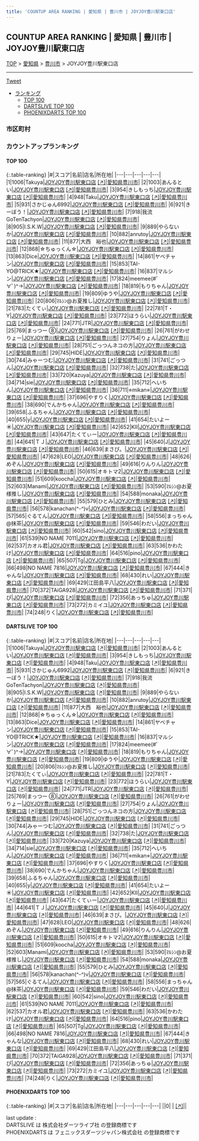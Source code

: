 ```yaml
---
title: 'COUNTUP AREA RANKING | 愛知県 | 豊川市 | JOYJOY豊川駅東口店'
---
```

## COUNTUP AREA RANKING | 愛知県 | 豊川市 | JOYJOY豊川駅東口店

[TOP](/darts/rank/) > [愛知県](/darts/rank/愛知県/) > [豊川市](/darts/rank/愛知県/豊川市/) > JOYJOY豊川駅東口店

___

<a href="https://twitter.com/share?ref_src=twsrc%5Etfw" data-text="COUNTUP AREA RANKING | 愛知県豊川市JOYJOY豊川駅東口店" class="twitter-share-button" data-hashtags="DARTSLIVE,PHOENIXDARTS,darts,ダーツ" data-show-count="false">Tweet</a>

* [ランキング](#カウントアップランキング)
    * [TOP 100](#top-100)
    * [DARTSLIVE TOP 100](#dartslive-top-100)
    * [PHOENIXDARTS TOP 100](#phoenixdarts-top-100)

### 市区町村

<ul>

</ul>

### カウントアップランキング

#### TOP 100



{:.table-ranking}
|#|スコア|名前|店名|所在地|
|---|---|---|---|---|
|1|1006|<span class="rank-name-dl">Takuya</span>|<a href="/darts/rank/shops/2423e51b543b9e7e58d385ea46352d8f.html">JOYJOY豊川駅東口店</a> <a href="https://search.dartslive.com/jp/shop/2423e51b543b9e7e58d385ea46352d8f">[↗]</a>|<a href="/darts/rank/愛知県/豊川市">愛知県豊川市</a>|
|2|1003|<span class="rank-name-dl">あんるとい</span>|<a href="/darts/rank/shops/2423e51b543b9e7e58d385ea46352d8f.html">JOYJOY豊川駅東口店</a> <a href="https://search.dartslive.com/jp/shop/2423e51b543b9e7e58d385ea46352d8f">[↗]</a>|<a href="/darts/rank/愛知県/豊川市">愛知県豊川市</a>|
|3|954|<span class="rank-name-dl">きしもっち</span>|<a href="/darts/rank/shops/2423e51b543b9e7e58d385ea46352d8f.html">JOYJOY豊川駅東口店</a> <a href="https://search.dartslive.com/jp/shop/2423e51b543b9e7e58d385ea46352d8f">[↗]</a>|<a href="/darts/rank/愛知県/豊川市">愛知県豊川市</a>|
|4|948|<span class="rank-name-dl">Taku</span>|<a href="/darts/rank/shops/2423e51b543b9e7e58d385ea46352d8f.html">JOYJOY豊川駅東口店</a> <a href="https://search.dartslive.com/jp/shop/2423e51b543b9e7e58d385ea46352d8f">[↗]</a>|<a href="/darts/rank/愛知県/豊川市">愛知県豊川市</a>|
|5|931|<span class="rank-name-dl">さかじゅん6992</span>|<a href="/darts/rank/shops/2423e51b543b9e7e58d385ea46352d8f.html">JOYJOY豊川駅東口店</a> <a href="https://search.dartslive.com/jp/shop/2423e51b543b9e7e58d385ea46352d8f">[↗]</a>|<a href="/darts/rank/愛知県/豊川市">愛知県豊川市</a>|
|6|921|<span class="rank-name-dl">きーぼう！</span>|<a href="/darts/rank/shops/2423e51b543b9e7e58d385ea46352d8f.html">JOYJOY豊川駅東口店</a> <a href="https://search.dartslive.com/jp/shop/2423e51b543b9e7e58d385ea46352d8f">[↗]</a>|<a href="/darts/rank/愛知県/豊川市">愛知県豊川市</a>|
|7|918|<span class="rank-name-dl">我流GoTenTachyon</span>|<a href="/darts/rank/shops/2423e51b543b9e7e58d385ea46352d8f.html">JOYJOY豊川駅東口店</a> <a href="https://search.dartslive.com/jp/shop/2423e51b543b9e7e58d385ea46352d8f">[↗]</a>|<a href="/darts/rank/愛知県/豊川市">愛知県豊川市</a>|
|8|905|<span class="rank-name-dl">I.S.K.W</span>|<a href="/darts/rank/shops/2423e51b543b9e7e58d385ea46352d8f.html">JOYJOY豊川駅東口店</a> <a href="https://search.dartslive.com/jp/shop/2423e51b543b9e7e58d385ea46352d8f">[↗]</a>|<a href="/darts/rank/愛知県/豊川市">愛知県豊川市</a>|
|9|889|<span class="rank-name-dl">やらないか</span>|<a href="/darts/rank/shops/2423e51b543b9e7e58d385ea46352d8f.html">JOYJOY豊川駅東口店</a> <a href="https://search.dartslive.com/jp/shop/2423e51b543b9e7e58d385ea46352d8f">[↗]</a>|<a href="/darts/rank/愛知県/豊川市">愛知県豊川市</a>|
|10|882|<span class="rank-name-dl">anrutoy</span>|<a href="/darts/rank/shops/2423e51b543b9e7e58d385ea46352d8f.html">JOYJOY豊川駅東口店</a> <a href="https://search.dartslive.com/jp/shop/2423e51b543b9e7e58d385ea46352d8f">[↗]</a>|<a href="/darts/rank/愛知県/豊川市">愛知県豊川市</a>|
|11|877|<span class="rank-name-dl">大西　裕也</span>|<a href="/darts/rank/shops/2423e51b543b9e7e58d385ea46352d8f.html">JOYJOY豊川駅東口店</a> <a href="https://search.dartslive.com/jp/shop/2423e51b543b9e7e58d385ea46352d8f">[↗]</a>|<a href="/darts/rank/愛知県/豊川市">愛知県豊川市</a>|
|12|868|<span class="rank-name-dl">☆ちゅっくん☆</span>|<a href="/darts/rank/shops/2423e51b543b9e7e58d385ea46352d8f.html">JOYJOY豊川駅東口店</a> <a href="https://search.dartslive.com/jp/shop/2423e51b543b9e7e58d385ea46352d8f">[↗]</a>|<a href="/darts/rank/愛知県/豊川市">愛知県豊川市</a>|
|13|863|<span class="rank-name-dl">Dice</span>|<a href="/darts/rank/shops/2423e51b543b9e7e58d385ea46352d8f.html">JOYJOY豊川駅東口店</a> <a href="https://search.dartslive.com/jp/shop/2423e51b543b9e7e58d385ea46352d8f">[↗]</a>|<a href="/darts/rank/愛知県/豊川市">愛知県豊川市</a>|
|14|861|<span class="rank-name-dl">ヤベチャン</span>|<a href="/darts/rank/shops/2423e51b543b9e7e58d385ea46352d8f.html">JOYJOY豊川駅東口店</a> <a href="https://search.dartslive.com/jp/shop/2423e51b543b9e7e58d385ea46352d8f">[↗]</a>|<a href="/darts/rank/愛知県/豊川市">愛知県豊川市</a>|
|15|853|<span class="rank-name-dl">TAI-YO@TRICK★</span>|<a href="/darts/rank/shops/2423e51b543b9e7e58d385ea46352d8f.html">JOYJOY豊川駅東口店</a> <a href="https://search.dartslive.com/jp/shop/2423e51b543b9e7e58d385ea46352d8f">[↗]</a>|<a href="/darts/rank/愛知県/豊川市">愛知県豊川市</a>|
|16|837|<span class="rank-name-dl">マルシン</span>|<a href="/darts/rank/shops/2423e51b543b9e7e58d385ea46352d8f.html">JOYJOY豊川駅東口店</a> <a href="https://search.dartslive.com/jp/shop/2423e51b543b9e7e58d385ea46352d8f">[↗]</a>|<a href="/darts/rank/愛知県/豊川市">愛知県豊川市</a>|
|17|824|<span class="rank-name-dl">meemee(#ﾟ∀ﾟ)^→</span>|<a href="/darts/rank/shops/2423e51b543b9e7e58d385ea46352d8f.html">JOYJOY豊川駅東口店</a> <a href="https://search.dartslive.com/jp/shop/2423e51b543b9e7e58d385ea46352d8f">[↗]</a>|<a href="/darts/rank/愛知県/豊川市">愛知県豊川市</a>|
|18|819|<span class="rank-name-dl">もりちゃん</span>|<a href="/darts/rank/shops/2423e51b543b9e7e58d385ea46352d8f.html">JOYJOY豊川駅東口店</a> <a href="https://search.dartslive.com/jp/shop/2423e51b543b9e7e58d385ea46352d8f">[↗]</a>|<a href="/darts/rank/愛知県/豊川市">愛知県豊川市</a>|
|19|809|<span class="rank-name-dl">ゆうや</span>|<a href="/darts/rank/shops/2423e51b543b9e7e58d385ea46352d8f.html">JOYJOY豊川駅東口店</a> <a href="https://search.dartslive.com/jp/shop/2423e51b543b9e7e58d385ea46352d8f">[↗]</a>|<a href="/darts/rank/愛知県/豊川市">愛知県豊川市</a>|
|20|806|<span class="rank-name-dl">ﾏﾙｼﾝ@お夏推し</span>|<a href="/darts/rank/shops/2423e51b543b9e7e58d385ea46352d8f.html">JOYJOY豊川駅東口店</a> <a href="https://search.dartslive.com/jp/shop/2423e51b543b9e7e58d385ea46352d8f">[↗]</a>|<a href="/darts/rank/愛知県/豊川市">愛知県豊川市</a>|
|21|783|<span class="rank-name-dl">たくてぃ</span>|<a href="/darts/rank/shops/2423e51b543b9e7e58d385ea46352d8f.html">JOYJOY豊川駅東口店</a> <a href="https://search.dartslive.com/jp/shop/2423e51b543b9e7e58d385ea46352d8f">[↗]</a>|<a href="/darts/rank/愛知県/豊川市">愛知県豊川市</a>|
|22|781|<span class="rank-name-dl">T・Y</span>|<a href="/darts/rank/shops/2423e51b543b9e7e58d385ea46352d8f.html">JOYJOY豊川駅東口店</a> <a href="https://search.dartslive.com/jp/shop/2423e51b543b9e7e58d385ea46352d8f">[↗]</a>|<a href="/darts/rank/愛知県/豊川市">愛知県豊川市</a>|
|23|772|<span class="rank-name-dl">ほうらい</span>|<a href="/darts/rank/shops/2423e51b543b9e7e58d385ea46352d8f.html">JOYJOY豊川駅東口店</a> <a href="https://search.dartslive.com/jp/shop/2423e51b543b9e7e58d385ea46352d8f">[↗]</a>|<a href="/darts/rank/愛知県/豊川市">愛知県豊川市</a>|
|24|771|<span class="rank-name-dl">JTR</span>|<a href="/darts/rank/shops/2423e51b543b9e7e58d385ea46352d8f.html">JOYJOY豊川駅東口店</a> <a href="https://search.dartslive.com/jp/shop/2423e51b543b9e7e58d385ea46352d8f">[↗]</a>|<a href="/darts/rank/愛知県/豊川市">愛知県豊川市</a>|
|25|769|<span class="rank-name-dl">まっつー ⑧</span>|<a href="/darts/rank/shops/2423e51b543b9e7e58d385ea46352d8f.html">JOYJOY豊川駅東口店</a> <a href="https://search.dartslive.com/jp/shop/2423e51b543b9e7e58d385ea46352d8f">[↗]</a>|<a href="/darts/rank/愛知県/豊川市">愛知県豊川市</a>|
|26|761|<span class="rank-name-dl">がわせ りょー</span>|<a href="/darts/rank/shops/2423e51b543b9e7e58d385ea46352d8f.html">JOYJOY豊川駅東口店</a> <a href="https://search.dartslive.com/jp/shop/2423e51b543b9e7e58d385ea46352d8f">[↗]</a>|<a href="/darts/rank/愛知県/豊川市">愛知県豊川市</a>|
|27|754|<span class="rank-name-dl">りょん</span>|<a href="/darts/rank/shops/2423e51b543b9e7e58d385ea46352d8f.html">JOYJOY豊川駅東口店</a> <a href="https://search.dartslive.com/jp/shop/2423e51b543b9e7e58d385ea46352d8f">[↗]</a>|<a href="/darts/rank/愛知県/豊川市">愛知県豊川市</a>|
|28|751|<span class="rank-name-dl">ごっつんネコの方</span>|<a href="/darts/rank/shops/2423e51b543b9e7e58d385ea46352d8f.html">JOYJOY豊川駅東口店</a> <a href="https://search.dartslive.com/jp/shop/2423e51b543b9e7e58d385ea46352d8f">[↗]</a>|<a href="/darts/rank/愛知県/豊川市">愛知県豊川市</a>|
|29|745|<span class="rank-name-dl">HIDE</span>|<a href="/darts/rank/shops/2423e51b543b9e7e58d385ea46352d8f.html">JOYJOY豊川駅東口店</a> <a href="https://search.dartslive.com/jp/shop/2423e51b543b9e7e58d385ea46352d8f">[↗]</a>|<a href="/darts/rank/愛知県/豊川市">愛知県豊川市</a>|
|30|744|<span class="rank-name-dl">みゃーつむ</span>|<a href="/darts/rank/shops/2423e51b543b9e7e58d385ea46352d8f.html">JOYJOY豊川駅東口店</a> <a href="https://search.dartslive.com/jp/shop/2423e51b543b9e7e58d385ea46352d8f">[↗]</a>|<a href="/darts/rank/愛知県/豊川市">愛知県豊川市</a>|
|31|741|<span class="rank-name-dl">ごっつん</span>|<a href="/darts/rank/shops/2423e51b543b9e7e58d385ea46352d8f.html">JOYJOY豊川駅東口店</a> <a href="https://search.dartslive.com/jp/shop/2423e51b543b9e7e58d385ea46352d8f">[↗]</a>|<a href="/darts/rank/愛知県/豊川市">愛知県豊川市</a>|
|32|738|<span class="rank-name-dl">た</span>|<a href="/darts/rank/shops/2423e51b543b9e7e58d385ea46352d8f.html">JOYJOY豊川駅東口店</a> <a href="https://search.dartslive.com/jp/shop/2423e51b543b9e7e58d385ea46352d8f">[↗]</a>|<a href="/darts/rank/愛知県/豊川市">愛知県豊川市</a>|
|33|720|<span class="rank-name-dl">Kazuya</span>|<a href="/darts/rank/shops/2423e51b543b9e7e58d385ea46352d8f.html">JOYJOY豊川駅東口店</a> <a href="https://search.dartslive.com/jp/shop/2423e51b543b9e7e58d385ea46352d8f">[↗]</a>|<a href="/darts/rank/愛知県/豊川市">愛知県豊川市</a>|
|34|714|<span class="rank-name-dl">sie</span>|<a href="/darts/rank/shops/2423e51b543b9e7e58d385ea46352d8f.html">JOYJOY豊川駅東口店</a> <a href="https://search.dartslive.com/jp/shop/2423e51b543b9e7e58d385ea46352d8f">[↗]</a>|<a href="/darts/rank/愛知県/豊川市">愛知県豊川市</a>|
|35|712|<span class="rank-name-dl">へいちん</span>|<a href="/darts/rank/shops/2423e51b543b9e7e58d385ea46352d8f.html">JOYJOY豊川駅東口店</a> <a href="https://search.dartslive.com/jp/shop/2423e51b543b9e7e58d385ea46352d8f">[↗]</a>|<a href="/darts/rank/愛知県/豊川市">愛知県豊川市</a>|
|36|711|<span class="rank-name-dl">⭐︎mikan⭐︎</span>|<a href="/darts/rank/shops/2423e51b543b9e7e58d385ea46352d8f.html">JOYJOY豊川駅東口店</a> <a href="https://search.dartslive.com/jp/shop/2423e51b543b9e7e58d385ea46352d8f">[↗]</a>|<a href="/darts/rank/愛知県/豊川市">愛知県豊川市</a>|
|37|696|<span class="rank-name-dl">やすりく</span>|<a href="/darts/rank/shops/2423e51b543b9e7e58d385ea46352d8f.html">JOYJOY豊川駅東口店</a> <a href="https://search.dartslive.com/jp/shop/2423e51b543b9e7e58d385ea46352d8f">[↗]</a>|<a href="/darts/rank/愛知県/豊川市">愛知県豊川市</a>|
|38|690|<span class="rank-name-dl">でんかちゃん</span>|<a href="/darts/rank/shops/2423e51b543b9e7e58d385ea46352d8f.html">JOYJOY豊川駅東口店</a> <a href="https://search.dartslive.com/jp/shop/2423e51b543b9e7e58d385ea46352d8f">[↗]</a>|<a href="/darts/rank/愛知県/豊川市">愛知県豊川市</a>|
|39|658|<span class="rank-name-dl">ふるちゃん</span>|<a href="/darts/rank/shops/2423e51b543b9e7e58d385ea46352d8f.html">JOYJOY豊川駅東口店</a> <a href="https://search.dartslive.com/jp/shop/2423e51b543b9e7e58d385ea46352d8f">[↗]</a>|<a href="/darts/rank/愛知県/豊川市">愛知県豊川市</a>|
|40|655|<span class="rank-name-dl">y</span>|<a href="/darts/rank/shops/2423e51b543b9e7e58d385ea46352d8f.html">JOYJOY豊川駅東口店</a> <a href="https://search.dartslive.com/jp/shop/2423e51b543b9e7e58d385ea46352d8f">[↗]</a>|<a href="/darts/rank/愛知県/豊川市">愛知県豊川市</a>|
|41|654|<span class="rank-name-dl">たいよー☀️</span>|<a href="/darts/rank/shops/2423e51b543b9e7e58d385ea46352d8f.html">JOYJOY豊川駅東口店</a> <a href="https://search.dartslive.com/jp/shop/2423e51b543b9e7e58d385ea46352d8f">[↗]</a>|<a href="/darts/rank/愛知県/豊川市">愛知県豊川市</a>|
|42|652|<span class="rank-name-dl">KII</span>|<a href="/darts/rank/shops/2423e51b543b9e7e58d385ea46352d8f.html">JOYJOY豊川駅東口店</a> <a href="https://search.dartslive.com/jp/shop/2423e51b543b9e7e58d385ea46352d8f">[↗]</a>|<a href="/darts/rank/愛知県/豊川市">愛知県豊川市</a>|
|43|647|<span class="rank-name-dl">たくてぃー</span>|<a href="/darts/rank/shops/2423e51b543b9e7e58d385ea46352d8f.html">JOYJOY豊川駅東口店</a> <a href="https://search.dartslive.com/jp/shop/2423e51b543b9e7e58d385ea46352d8f">[↗]</a>|<a href="/darts/rank/愛知県/豊川市">愛知県豊川市</a>|
|44|641|<span class="rank-name-dl">ＴＪ</span>|<a href="/darts/rank/shops/2423e51b543b9e7e58d385ea46352d8f.html">JOYJOY豊川駅東口店</a> <a href="https://search.dartslive.com/jp/shop/2423e51b543b9e7e58d385ea46352d8f">[↗]</a>|<a href="/darts/rank/愛知県/豊川市">愛知県豊川市</a>|
|45|640|<span class="rank-name-dl">J</span>|<a href="/darts/rank/shops/2423e51b543b9e7e58d385ea46352d8f.html">JOYJOY豊川駅東口店</a> <a href="https://search.dartslive.com/jp/shop/2423e51b543b9e7e58d385ea46352d8f">[↗]</a>|<a href="/darts/rank/愛知県/豊川市">愛知県豊川市</a>|
|46|639|<span class="rank-name-dl">まさぴ。</span>|<a href="/darts/rank/shops/2423e51b543b9e7e58d385ea46352d8f.html">JOYJOY豊川駅東口店</a> <a href="https://search.dartslive.com/jp/shop/2423e51b543b9e7e58d385ea46352d8f">[↗]</a>|<a href="/darts/rank/愛知県/豊川市">愛知県豊川市</a>|
|47|628|<span class="rank-name-dl">LEO</span>|<a href="/darts/rank/shops/2423e51b543b9e7e58d385ea46352d8f.html">JOYJOY豊川駅東口店</a> <a href="https://search.dartslive.com/jp/shop/2423e51b543b9e7e58d385ea46352d8f">[↗]</a>|<a href="/darts/rank/愛知県/豊川市">愛知県豊川市</a>|
|48|626|<span class="rank-name-dl">めぞん</span>|<a href="/darts/rank/shops/2423e51b543b9e7e58d385ea46352d8f.html">JOYJOY豊川駅東口店</a> <a href="https://search.dartslive.com/jp/shop/2423e51b543b9e7e58d385ea46352d8f">[↗]</a>|<a href="/darts/rank/愛知県/豊川市">愛知県豊川市</a>|
|49|616|<span class="rank-name-dl">りんりん</span>|<a href="/darts/rank/shops/2423e51b543b9e7e58d385ea46352d8f.html">JOYJOY豊川駅東口店</a> <a href="https://search.dartslive.com/jp/shop/2423e51b543b9e7e58d385ea46352d8f">[↗]</a>|<a href="/darts/rank/愛知県/豊川市">愛知県豊川市</a>|
|50|615|<span class="rank-name-dl">オキトマ2</span>|<a href="/darts/rank/shops/2423e51b543b9e7e58d385ea46352d8f.html">JOYJOY豊川駅東口店</a> <a href="https://search.dartslive.com/jp/shop/2423e51b543b9e7e58d385ea46352d8f">[↗]</a>|<a href="/darts/rank/愛知県/豊川市">愛知県豊川市</a>|
|51|609|<span class="rank-name-dl">koocha</span>|<a href="/darts/rank/shops/2423e51b543b9e7e58d385ea46352d8f.html">JOYJOY豊川駅東口店</a> <a href="https://search.dartslive.com/jp/shop/2423e51b543b9e7e58d385ea46352d8f">[↗]</a>|<a href="/darts/rank/愛知県/豊川市">愛知県豊川市</a>|
|52|603|<span class="rank-name-dl">Manami</span>|<a href="/darts/rank/shops/2423e51b543b9e7e58d385ea46352d8f.html">JOYJOY豊川駅東口店</a> <a href="https://search.dartslive.com/jp/shop/2423e51b543b9e7e58d385ea46352d8f">[↗]</a>|<a href="/darts/rank/愛知県/豊川市">愛知県豊川市</a>|
|53|590|<span class="rank-name-dl">ﾏﾙｼﾝ@お夏様推し</span>|<a href="/darts/rank/shops/2423e51b543b9e7e58d385ea46352d8f.html">JOYJOY豊川駅東口店</a> <a href="https://search.dartslive.com/jp/shop/2423e51b543b9e7e58d385ea46352d8f">[↗]</a>|<a href="/darts/rank/愛知県/豊川市">愛知県豊川市</a>|
|54|588|<span class="rank-name-dl">monaka</span>|<a href="/darts/rank/shops/2423e51b543b9e7e58d385ea46352d8f.html">JOYJOY豊川駅東口店</a> <a href="https://search.dartslive.com/jp/shop/2423e51b543b9e7e58d385ea46352d8f">[↗]</a>|<a href="/darts/rank/愛知県/豊川市">愛知県豊川市</a>|
|55|579|<span class="rank-name-dl">ひとみ</span>|<a href="/darts/rank/shops/2423e51b543b9e7e58d385ea46352d8f.html">JOYJOY豊川駅東口店</a> <a href="https://search.dartslive.com/jp/shop/2423e51b543b9e7e58d385ea46352d8f">[↗]</a>|<a href="/darts/rank/愛知県/豊川市">愛知県豊川市</a>|
|56|578|<span class="rank-name-dl">kanachan(^-^)v</span>|<a href="/darts/rank/shops/2423e51b543b9e7e58d385ea46352d8f.html">JOYJOY豊川駅東口店</a> <a href="https://search.dartslive.com/jp/shop/2423e51b543b9e7e58d385ea46352d8f">[↗]</a>|<a href="/darts/rank/愛知県/豊川市">愛知県豊川市</a>|
|57|565|<span class="rank-name-dl">ぐるてん</span>|<a href="/darts/rank/shops/2423e51b543b9e7e58d385ea46352d8f.html">JOYJOY豊川駅東口店</a> <a href="https://search.dartslive.com/jp/shop/2423e51b543b9e7e58d385ea46352d8f">[↗]</a>|<a href="/darts/rank/愛知県/豊川市">愛知県豊川市</a>|
|58|556|<span class="rank-name-dl">まっちゃん@抹茶</span>|<a href="/darts/rank/shops/2423e51b543b9e7e58d385ea46352d8f.html">JOYJOY豊川駅東口店</a> <a href="https://search.dartslive.com/jp/shop/2423e51b543b9e7e58d385ea46352d8f">[↗]</a>|<a href="/darts/rank/愛知県/豊川市">愛知県豊川市</a>|
|59|546|<span class="rank-name-dl">わだい</span>|<a href="/darts/rank/shops/2423e51b543b9e7e58d385ea46352d8f.html">JOYJOY豊川駅東口店</a> <a href="https://search.dartslive.com/jp/shop/2423e51b543b9e7e58d385ea46352d8f">[↗]</a>|<a href="/darts/rank/愛知県/豊川市">愛知県豊川市</a>|
|60|542|<span class="rank-name-dl">sino</span>|<a href="/darts/rank/shops/2423e51b543b9e7e58d385ea46352d8f.html">JOYJOY豊川駅東口店</a> <a href="https://search.dartslive.com/jp/shop/2423e51b543b9e7e58d385ea46352d8f">[↗]</a>|<a href="/darts/rank/愛知県/豊川市">愛知県豊川市</a>|
|61|539|<span class="rank-name-dl">NO NAME 7011</span>|<a href="/darts/rank/shops/2423e51b543b9e7e58d385ea46352d8f.html">JOYJOY豊川駅東口店</a> <a href="https://search.dartslive.com/jp/shop/2423e51b543b9e7e58d385ea46352d8f">[↗]</a>|<a href="/darts/rank/愛知県/豊川市">愛知県豊川市</a>|
|62|537|<span class="rank-name-dl">カオル君</span>|<a href="/darts/rank/shops/2423e51b543b9e7e58d385ea46352d8f.html">JOYJOY豊川駅東口店</a> <a href="https://search.dartslive.com/jp/shop/2423e51b543b9e7e58d385ea46352d8f">[↗]</a>|<a href="/darts/rank/愛知県/豊川市">愛知県豊川市</a>|
|63|536|<span class="rank-name-dl">かわたけ</span>|<a href="/darts/rank/shops/2423e51b543b9e7e58d385ea46352d8f.html">JOYJOY豊川駅東口店</a> <a href="https://search.dartslive.com/jp/shop/2423e51b543b9e7e58d385ea46352d8f">[↗]</a>|<a href="/darts/rank/愛知県/豊川市">愛知県豊川市</a>|
|64|516|<span class="rank-name-dl">pino</span>|<a href="/darts/rank/shops/2423e51b543b9e7e58d385ea46352d8f.html">JOYJOY豊川駅東口店</a> <a href="https://search.dartslive.com/jp/shop/2423e51b543b9e7e58d385ea46352d8f">[↗]</a>|<a href="/darts/rank/愛知県/豊川市">愛知県豊川市</a>|
|65|507|<span class="rank-name-dl">Tg</span>|<a href="/darts/rank/shops/2423e51b543b9e7e58d385ea46352d8f.html">JOYJOY豊川駅東口店</a> <a href="https://search.dartslive.com/jp/shop/2423e51b543b9e7e58d385ea46352d8f">[↗]</a>|<a href="/darts/rank/愛知県/豊川市">愛知県豊川市</a>|
|66|498|<span class="rank-name-dl">NO NAME 7816</span>|<a href="/darts/rank/shops/2423e51b543b9e7e58d385ea46352d8f.html">JOYJOY豊川駅東口店</a> <a href="https://search.dartslive.com/jp/shop/2423e51b543b9e7e58d385ea46352d8f">[↗]</a>|<a href="/darts/rank/愛知県/豊川市">愛知県豊川市</a>|
|67|444|<span class="rank-name-dl">きゃんな</span>|<a href="/darts/rank/shops/2423e51b543b9e7e58d385ea46352d8f.html">JOYJOY豊川駅東口店</a> <a href="https://search.dartslive.com/jp/shop/2423e51b543b9e7e58d385ea46352d8f">[↗]</a>|<a href="/darts/rank/愛知県/豊川市">愛知県豊川市</a>|
|68|430|<span class="rank-name-dl">れい</span>|<a href="/darts/rank/shops/2423e51b543b9e7e58d385ea46352d8f.html">JOYJOY豊川駅東口店</a> <a href="https://search.dartslive.com/jp/shop/2423e51b543b9e7e58d385ea46352d8f">[↗]</a>|<a href="/darts/rank/愛知県/豊川市">愛知県豊川市</a>|
|69|429|<span class="rank-name-dl">江田島平八</span>|<a href="/darts/rank/shops/2423e51b543b9e7e58d385ea46352d8f.html">JOYJOY豊川駅東口店</a> <a href="https://search.dartslive.com/jp/shop/2423e51b543b9e7e58d385ea46352d8f">[↗]</a>|<a href="/darts/rank/愛知県/豊川市">愛知県豊川市</a>|
|70|372|<span class="rank-name-dl">TAiGA928</span>|<a href="/darts/rank/shops/2423e51b543b9e7e58d385ea46352d8f.html">JOYJOY豊川駅東口店</a> <a href="https://search.dartslive.com/jp/shop/2423e51b543b9e7e58d385ea46352d8f">[↗]</a>|<a href="/darts/rank/愛知県/豊川市">愛知県豊川市</a>|
|71|371|<span class="rank-name-dl">ぴ</span>|<a href="/darts/rank/shops/2423e51b543b9e7e58d385ea46352d8f.html">JOYJOY豊川駅東口店</a> <a href="https://search.dartslive.com/jp/shop/2423e51b543b9e7e58d385ea46352d8f">[↗]</a>|<a href="/darts/rank/愛知県/豊川市">愛知県豊川市</a>|
|72|356|<span class="rank-name-dl">あっちゅ</span>|<a href="/darts/rank/shops/2423e51b543b9e7e58d385ea46352d8f.html">JOYJOY豊川駅東口店</a> <a href="https://search.dartslive.com/jp/shop/2423e51b543b9e7e58d385ea46352d8f">[↗]</a>|<a href="/darts/rank/愛知県/豊川市">愛知県豊川市</a>|
|73|272|<span class="rank-name-dl">カミイユ</span>|<a href="/darts/rank/shops/2423e51b543b9e7e58d385ea46352d8f.html">JOYJOY豊川駅東口店</a> <a href="https://search.dartslive.com/jp/shop/2423e51b543b9e7e58d385ea46352d8f">[↗]</a>|<a href="/darts/rank/愛知県/豊川市">愛知県豊川市</a>|
|74|248|<span class="rank-name-dl">りく</span>|<a href="/darts/rank/shops/2423e51b543b9e7e58d385ea46352d8f.html">JOYJOY豊川駅東口店</a> <a href="https://search.dartslive.com/jp/shop/2423e51b543b9e7e58d385ea46352d8f">[↗]</a>|<a href="/darts/rank/愛知県/豊川市">愛知県豊川市</a>|


#### DARTSLIVE TOP 100



{:.table-ranking}
|#|スコア|名前|店名|所在地|
|---|---|---|---|---|
|1|1006|<span class="rank-name-dl">Takuya</span>|<a href="/darts/rank/shops/2423e51b543b9e7e58d385ea46352d8f.html">JOYJOY豊川駅東口店</a> <a href="https://search.dartslive.com/jp/shop/2423e51b543b9e7e58d385ea46352d8f">[↗]</a>|<a href="/darts/rank/愛知県/豊川市">愛知県豊川市</a>|
|2|1003|<span class="rank-name-dl">あんるとい</span>|<a href="/darts/rank/shops/2423e51b543b9e7e58d385ea46352d8f.html">JOYJOY豊川駅東口店</a> <a href="https://search.dartslive.com/jp/shop/2423e51b543b9e7e58d385ea46352d8f">[↗]</a>|<a href="/darts/rank/愛知県/豊川市">愛知県豊川市</a>|
|3|954|<span class="rank-name-dl">きしもっち</span>|<a href="/darts/rank/shops/2423e51b543b9e7e58d385ea46352d8f.html">JOYJOY豊川駅東口店</a> <a href="https://search.dartslive.com/jp/shop/2423e51b543b9e7e58d385ea46352d8f">[↗]</a>|<a href="/darts/rank/愛知県/豊川市">愛知県豊川市</a>|
|4|948|<span class="rank-name-dl">Taku</span>|<a href="/darts/rank/shops/2423e51b543b9e7e58d385ea46352d8f.html">JOYJOY豊川駅東口店</a> <a href="https://search.dartslive.com/jp/shop/2423e51b543b9e7e58d385ea46352d8f">[↗]</a>|<a href="/darts/rank/愛知県/豊川市">愛知県豊川市</a>|
|5|931|<span class="rank-name-dl">さかじゅん6992</span>|<a href="/darts/rank/shops/2423e51b543b9e7e58d385ea46352d8f.html">JOYJOY豊川駅東口店</a> <a href="https://search.dartslive.com/jp/shop/2423e51b543b9e7e58d385ea46352d8f">[↗]</a>|<a href="/darts/rank/愛知県/豊川市">愛知県豊川市</a>|
|6|921|<span class="rank-name-dl">きーぼう！</span>|<a href="/darts/rank/shops/2423e51b543b9e7e58d385ea46352d8f.html">JOYJOY豊川駅東口店</a> <a href="https://search.dartslive.com/jp/shop/2423e51b543b9e7e58d385ea46352d8f">[↗]</a>|<a href="/darts/rank/愛知県/豊川市">愛知県豊川市</a>|
|7|918|<span class="rank-name-dl">我流GoTenTachyon</span>|<a href="/darts/rank/shops/2423e51b543b9e7e58d385ea46352d8f.html">JOYJOY豊川駅東口店</a> <a href="https://search.dartslive.com/jp/shop/2423e51b543b9e7e58d385ea46352d8f">[↗]</a>|<a href="/darts/rank/愛知県/豊川市">愛知県豊川市</a>|
|8|905|<span class="rank-name-dl">I.S.K.W</span>|<a href="/darts/rank/shops/2423e51b543b9e7e58d385ea46352d8f.html">JOYJOY豊川駅東口店</a> <a href="https://search.dartslive.com/jp/shop/2423e51b543b9e7e58d385ea46352d8f">[↗]</a>|<a href="/darts/rank/愛知県/豊川市">愛知県豊川市</a>|
|9|889|<span class="rank-name-dl">やらないか</span>|<a href="/darts/rank/shops/2423e51b543b9e7e58d385ea46352d8f.html">JOYJOY豊川駅東口店</a> <a href="https://search.dartslive.com/jp/shop/2423e51b543b9e7e58d385ea46352d8f">[↗]</a>|<a href="/darts/rank/愛知県/豊川市">愛知県豊川市</a>|
|10|882|<span class="rank-name-dl">anrutoy</span>|<a href="/darts/rank/shops/2423e51b543b9e7e58d385ea46352d8f.html">JOYJOY豊川駅東口店</a> <a href="https://search.dartslive.com/jp/shop/2423e51b543b9e7e58d385ea46352d8f">[↗]</a>|<a href="/darts/rank/愛知県/豊川市">愛知県豊川市</a>|
|11|877|<span class="rank-name-dl">大西　裕也</span>|<a href="/darts/rank/shops/2423e51b543b9e7e58d385ea46352d8f.html">JOYJOY豊川駅東口店</a> <a href="https://search.dartslive.com/jp/shop/2423e51b543b9e7e58d385ea46352d8f">[↗]</a>|<a href="/darts/rank/愛知県/豊川市">愛知県豊川市</a>|
|12|868|<span class="rank-name-dl">☆ちゅっくん☆</span>|<a href="/darts/rank/shops/2423e51b543b9e7e58d385ea46352d8f.html">JOYJOY豊川駅東口店</a> <a href="https://search.dartslive.com/jp/shop/2423e51b543b9e7e58d385ea46352d8f">[↗]</a>|<a href="/darts/rank/愛知県/豊川市">愛知県豊川市</a>|
|13|863|<span class="rank-name-dl">Dice</span>|<a href="/darts/rank/shops/2423e51b543b9e7e58d385ea46352d8f.html">JOYJOY豊川駅東口店</a> <a href="https://search.dartslive.com/jp/shop/2423e51b543b9e7e58d385ea46352d8f">[↗]</a>|<a href="/darts/rank/愛知県/豊川市">愛知県豊川市</a>|
|14|861|<span class="rank-name-dl">ヤベチャン</span>|<a href="/darts/rank/shops/2423e51b543b9e7e58d385ea46352d8f.html">JOYJOY豊川駅東口店</a> <a href="https://search.dartslive.com/jp/shop/2423e51b543b9e7e58d385ea46352d8f">[↗]</a>|<a href="/darts/rank/愛知県/豊川市">愛知県豊川市</a>|
|15|853|<span class="rank-name-dl">TAI-YO@TRICK★</span>|<a href="/darts/rank/shops/2423e51b543b9e7e58d385ea46352d8f.html">JOYJOY豊川駅東口店</a> <a href="https://search.dartslive.com/jp/shop/2423e51b543b9e7e58d385ea46352d8f">[↗]</a>|<a href="/darts/rank/愛知県/豊川市">愛知県豊川市</a>|
|16|837|<span class="rank-name-dl">マルシン</span>|<a href="/darts/rank/shops/2423e51b543b9e7e58d385ea46352d8f.html">JOYJOY豊川駅東口店</a> <a href="https://search.dartslive.com/jp/shop/2423e51b543b9e7e58d385ea46352d8f">[↗]</a>|<a href="/darts/rank/愛知県/豊川市">愛知県豊川市</a>|
|17|824|<span class="rank-name-dl">meemee(#ﾟ∀ﾟ)^→</span>|<a href="/darts/rank/shops/2423e51b543b9e7e58d385ea46352d8f.html">JOYJOY豊川駅東口店</a> <a href="https://search.dartslive.com/jp/shop/2423e51b543b9e7e58d385ea46352d8f">[↗]</a>|<a href="/darts/rank/愛知県/豊川市">愛知県豊川市</a>|
|18|819|<span class="rank-name-dl">もりちゃん</span>|<a href="/darts/rank/shops/2423e51b543b9e7e58d385ea46352d8f.html">JOYJOY豊川駅東口店</a> <a href="https://search.dartslive.com/jp/shop/2423e51b543b9e7e58d385ea46352d8f">[↗]</a>|<a href="/darts/rank/愛知県/豊川市">愛知県豊川市</a>|
|19|809|<span class="rank-name-dl">ゆうや</span>|<a href="/darts/rank/shops/2423e51b543b9e7e58d385ea46352d8f.html">JOYJOY豊川駅東口店</a> <a href="https://search.dartslive.com/jp/shop/2423e51b543b9e7e58d385ea46352d8f">[↗]</a>|<a href="/darts/rank/愛知県/豊川市">愛知県豊川市</a>|
|20|806|<span class="rank-name-dl">ﾏﾙｼﾝ@お夏推し</span>|<a href="/darts/rank/shops/2423e51b543b9e7e58d385ea46352d8f.html">JOYJOY豊川駅東口店</a> <a href="https://search.dartslive.com/jp/shop/2423e51b543b9e7e58d385ea46352d8f">[↗]</a>|<a href="/darts/rank/愛知県/豊川市">愛知県豊川市</a>|
|21|783|<span class="rank-name-dl">たくてぃ</span>|<a href="/darts/rank/shops/2423e51b543b9e7e58d385ea46352d8f.html">JOYJOY豊川駅東口店</a> <a href="https://search.dartslive.com/jp/shop/2423e51b543b9e7e58d385ea46352d8f">[↗]</a>|<a href="/darts/rank/愛知県/豊川市">愛知県豊川市</a>|
|22|781|<span class="rank-name-dl">T・Y</span>|<a href="/darts/rank/shops/2423e51b543b9e7e58d385ea46352d8f.html">JOYJOY豊川駅東口店</a> <a href="https://search.dartslive.com/jp/shop/2423e51b543b9e7e58d385ea46352d8f">[↗]</a>|<a href="/darts/rank/愛知県/豊川市">愛知県豊川市</a>|
|23|772|<span class="rank-name-dl">ほうらい</span>|<a href="/darts/rank/shops/2423e51b543b9e7e58d385ea46352d8f.html">JOYJOY豊川駅東口店</a> <a href="https://search.dartslive.com/jp/shop/2423e51b543b9e7e58d385ea46352d8f">[↗]</a>|<a href="/darts/rank/愛知県/豊川市">愛知県豊川市</a>|
|24|771|<span class="rank-name-dl">JTR</span>|<a href="/darts/rank/shops/2423e51b543b9e7e58d385ea46352d8f.html">JOYJOY豊川駅東口店</a> <a href="https://search.dartslive.com/jp/shop/2423e51b543b9e7e58d385ea46352d8f">[↗]</a>|<a href="/darts/rank/愛知県/豊川市">愛知県豊川市</a>|
|25|769|<span class="rank-name-dl">まっつー ⑧</span>|<a href="/darts/rank/shops/2423e51b543b9e7e58d385ea46352d8f.html">JOYJOY豊川駅東口店</a> <a href="https://search.dartslive.com/jp/shop/2423e51b543b9e7e58d385ea46352d8f">[↗]</a>|<a href="/darts/rank/愛知県/豊川市">愛知県豊川市</a>|
|26|761|<span class="rank-name-dl">がわせ りょー</span>|<a href="/darts/rank/shops/2423e51b543b9e7e58d385ea46352d8f.html">JOYJOY豊川駅東口店</a> <a href="https://search.dartslive.com/jp/shop/2423e51b543b9e7e58d385ea46352d8f">[↗]</a>|<a href="/darts/rank/愛知県/豊川市">愛知県豊川市</a>|
|27|754|<span class="rank-name-dl">りょん</span>|<a href="/darts/rank/shops/2423e51b543b9e7e58d385ea46352d8f.html">JOYJOY豊川駅東口店</a> <a href="https://search.dartslive.com/jp/shop/2423e51b543b9e7e58d385ea46352d8f">[↗]</a>|<a href="/darts/rank/愛知県/豊川市">愛知県豊川市</a>|
|28|751|<span class="rank-name-dl">ごっつんネコの方</span>|<a href="/darts/rank/shops/2423e51b543b9e7e58d385ea46352d8f.html">JOYJOY豊川駅東口店</a> <a href="https://search.dartslive.com/jp/shop/2423e51b543b9e7e58d385ea46352d8f">[↗]</a>|<a href="/darts/rank/愛知県/豊川市">愛知県豊川市</a>|
|29|745|<span class="rank-name-dl">HIDE</span>|<a href="/darts/rank/shops/2423e51b543b9e7e58d385ea46352d8f.html">JOYJOY豊川駅東口店</a> <a href="https://search.dartslive.com/jp/shop/2423e51b543b9e7e58d385ea46352d8f">[↗]</a>|<a href="/darts/rank/愛知県/豊川市">愛知県豊川市</a>|
|30|744|<span class="rank-name-dl">みゃーつむ</span>|<a href="/darts/rank/shops/2423e51b543b9e7e58d385ea46352d8f.html">JOYJOY豊川駅東口店</a> <a href="https://search.dartslive.com/jp/shop/2423e51b543b9e7e58d385ea46352d8f">[↗]</a>|<a href="/darts/rank/愛知県/豊川市">愛知県豊川市</a>|
|31|741|<span class="rank-name-dl">ごっつん</span>|<a href="/darts/rank/shops/2423e51b543b9e7e58d385ea46352d8f.html">JOYJOY豊川駅東口店</a> <a href="https://search.dartslive.com/jp/shop/2423e51b543b9e7e58d385ea46352d8f">[↗]</a>|<a href="/darts/rank/愛知県/豊川市">愛知県豊川市</a>|
|32|738|<span class="rank-name-dl">た</span>|<a href="/darts/rank/shops/2423e51b543b9e7e58d385ea46352d8f.html">JOYJOY豊川駅東口店</a> <a href="https://search.dartslive.com/jp/shop/2423e51b543b9e7e58d385ea46352d8f">[↗]</a>|<a href="/darts/rank/愛知県/豊川市">愛知県豊川市</a>|
|33|720|<span class="rank-name-dl">Kazuya</span>|<a href="/darts/rank/shops/2423e51b543b9e7e58d385ea46352d8f.html">JOYJOY豊川駅東口店</a> <a href="https://search.dartslive.com/jp/shop/2423e51b543b9e7e58d385ea46352d8f">[↗]</a>|<a href="/darts/rank/愛知県/豊川市">愛知県豊川市</a>|
|34|714|<span class="rank-name-dl">sie</span>|<a href="/darts/rank/shops/2423e51b543b9e7e58d385ea46352d8f.html">JOYJOY豊川駅東口店</a> <a href="https://search.dartslive.com/jp/shop/2423e51b543b9e7e58d385ea46352d8f">[↗]</a>|<a href="/darts/rank/愛知県/豊川市">愛知県豊川市</a>|
|35|712|<span class="rank-name-dl">へいちん</span>|<a href="/darts/rank/shops/2423e51b543b9e7e58d385ea46352d8f.html">JOYJOY豊川駅東口店</a> <a href="https://search.dartslive.com/jp/shop/2423e51b543b9e7e58d385ea46352d8f">[↗]</a>|<a href="/darts/rank/愛知県/豊川市">愛知県豊川市</a>|
|36|711|<span class="rank-name-dl">⭐︎mikan⭐︎</span>|<a href="/darts/rank/shops/2423e51b543b9e7e58d385ea46352d8f.html">JOYJOY豊川駅東口店</a> <a href="https://search.dartslive.com/jp/shop/2423e51b543b9e7e58d385ea46352d8f">[↗]</a>|<a href="/darts/rank/愛知県/豊川市">愛知県豊川市</a>|
|37|696|<span class="rank-name-dl">やすりく</span>|<a href="/darts/rank/shops/2423e51b543b9e7e58d385ea46352d8f.html">JOYJOY豊川駅東口店</a> <a href="https://search.dartslive.com/jp/shop/2423e51b543b9e7e58d385ea46352d8f">[↗]</a>|<a href="/darts/rank/愛知県/豊川市">愛知県豊川市</a>|
|38|690|<span class="rank-name-dl">でんかちゃん</span>|<a href="/darts/rank/shops/2423e51b543b9e7e58d385ea46352d8f.html">JOYJOY豊川駅東口店</a> <a href="https://search.dartslive.com/jp/shop/2423e51b543b9e7e58d385ea46352d8f">[↗]</a>|<a href="/darts/rank/愛知県/豊川市">愛知県豊川市</a>|
|39|658|<span class="rank-name-dl">ふるちゃん</span>|<a href="/darts/rank/shops/2423e51b543b9e7e58d385ea46352d8f.html">JOYJOY豊川駅東口店</a> <a href="https://search.dartslive.com/jp/shop/2423e51b543b9e7e58d385ea46352d8f">[↗]</a>|<a href="/darts/rank/愛知県/豊川市">愛知県豊川市</a>|
|40|655|<span class="rank-name-dl">y</span>|<a href="/darts/rank/shops/2423e51b543b9e7e58d385ea46352d8f.html">JOYJOY豊川駅東口店</a> <a href="https://search.dartslive.com/jp/shop/2423e51b543b9e7e58d385ea46352d8f">[↗]</a>|<a href="/darts/rank/愛知県/豊川市">愛知県豊川市</a>|
|41|654|<span class="rank-name-dl">たいよー☀️</span>|<a href="/darts/rank/shops/2423e51b543b9e7e58d385ea46352d8f.html">JOYJOY豊川駅東口店</a> <a href="https://search.dartslive.com/jp/shop/2423e51b543b9e7e58d385ea46352d8f">[↗]</a>|<a href="/darts/rank/愛知県/豊川市">愛知県豊川市</a>|
|42|652|<span class="rank-name-dl">KII</span>|<a href="/darts/rank/shops/2423e51b543b9e7e58d385ea46352d8f.html">JOYJOY豊川駅東口店</a> <a href="https://search.dartslive.com/jp/shop/2423e51b543b9e7e58d385ea46352d8f">[↗]</a>|<a href="/darts/rank/愛知県/豊川市">愛知県豊川市</a>|
|43|647|<span class="rank-name-dl">たくてぃー</span>|<a href="/darts/rank/shops/2423e51b543b9e7e58d385ea46352d8f.html">JOYJOY豊川駅東口店</a> <a href="https://search.dartslive.com/jp/shop/2423e51b543b9e7e58d385ea46352d8f">[↗]</a>|<a href="/darts/rank/愛知県/豊川市">愛知県豊川市</a>|
|44|641|<span class="rank-name-dl">ＴＪ</span>|<a href="/darts/rank/shops/2423e51b543b9e7e58d385ea46352d8f.html">JOYJOY豊川駅東口店</a> <a href="https://search.dartslive.com/jp/shop/2423e51b543b9e7e58d385ea46352d8f">[↗]</a>|<a href="/darts/rank/愛知県/豊川市">愛知県豊川市</a>|
|45|640|<span class="rank-name-dl">J</span>|<a href="/darts/rank/shops/2423e51b543b9e7e58d385ea46352d8f.html">JOYJOY豊川駅東口店</a> <a href="https://search.dartslive.com/jp/shop/2423e51b543b9e7e58d385ea46352d8f">[↗]</a>|<a href="/darts/rank/愛知県/豊川市">愛知県豊川市</a>|
|46|639|<span class="rank-name-dl">まさぴ。</span>|<a href="/darts/rank/shops/2423e51b543b9e7e58d385ea46352d8f.html">JOYJOY豊川駅東口店</a> <a href="https://search.dartslive.com/jp/shop/2423e51b543b9e7e58d385ea46352d8f">[↗]</a>|<a href="/darts/rank/愛知県/豊川市">愛知県豊川市</a>|
|47|628|<span class="rank-name-dl">LEO</span>|<a href="/darts/rank/shops/2423e51b543b9e7e58d385ea46352d8f.html">JOYJOY豊川駅東口店</a> <a href="https://search.dartslive.com/jp/shop/2423e51b543b9e7e58d385ea46352d8f">[↗]</a>|<a href="/darts/rank/愛知県/豊川市">愛知県豊川市</a>|
|48|626|<span class="rank-name-dl">めぞん</span>|<a href="/darts/rank/shops/2423e51b543b9e7e58d385ea46352d8f.html">JOYJOY豊川駅東口店</a> <a href="https://search.dartslive.com/jp/shop/2423e51b543b9e7e58d385ea46352d8f">[↗]</a>|<a href="/darts/rank/愛知県/豊川市">愛知県豊川市</a>|
|49|616|<span class="rank-name-dl">りんりん</span>|<a href="/darts/rank/shops/2423e51b543b9e7e58d385ea46352d8f.html">JOYJOY豊川駅東口店</a> <a href="https://search.dartslive.com/jp/shop/2423e51b543b9e7e58d385ea46352d8f">[↗]</a>|<a href="/darts/rank/愛知県/豊川市">愛知県豊川市</a>|
|50|615|<span class="rank-name-dl">オキトマ2</span>|<a href="/darts/rank/shops/2423e51b543b9e7e58d385ea46352d8f.html">JOYJOY豊川駅東口店</a> <a href="https://search.dartslive.com/jp/shop/2423e51b543b9e7e58d385ea46352d8f">[↗]</a>|<a href="/darts/rank/愛知県/豊川市">愛知県豊川市</a>|
|51|609|<span class="rank-name-dl">koocha</span>|<a href="/darts/rank/shops/2423e51b543b9e7e58d385ea46352d8f.html">JOYJOY豊川駅東口店</a> <a href="https://search.dartslive.com/jp/shop/2423e51b543b9e7e58d385ea46352d8f">[↗]</a>|<a href="/darts/rank/愛知県/豊川市">愛知県豊川市</a>|
|52|603|<span class="rank-name-dl">Manami</span>|<a href="/darts/rank/shops/2423e51b543b9e7e58d385ea46352d8f.html">JOYJOY豊川駅東口店</a> <a href="https://search.dartslive.com/jp/shop/2423e51b543b9e7e58d385ea46352d8f">[↗]</a>|<a href="/darts/rank/愛知県/豊川市">愛知県豊川市</a>|
|53|590|<span class="rank-name-dl">ﾏﾙｼﾝ@お夏様推し</span>|<a href="/darts/rank/shops/2423e51b543b9e7e58d385ea46352d8f.html">JOYJOY豊川駅東口店</a> <a href="https://search.dartslive.com/jp/shop/2423e51b543b9e7e58d385ea46352d8f">[↗]</a>|<a href="/darts/rank/愛知県/豊川市">愛知県豊川市</a>|
|54|588|<span class="rank-name-dl">monaka</span>|<a href="/darts/rank/shops/2423e51b543b9e7e58d385ea46352d8f.html">JOYJOY豊川駅東口店</a> <a href="https://search.dartslive.com/jp/shop/2423e51b543b9e7e58d385ea46352d8f">[↗]</a>|<a href="/darts/rank/愛知県/豊川市">愛知県豊川市</a>|
|55|579|<span class="rank-name-dl">ひとみ</span>|<a href="/darts/rank/shops/2423e51b543b9e7e58d385ea46352d8f.html">JOYJOY豊川駅東口店</a> <a href="https://search.dartslive.com/jp/shop/2423e51b543b9e7e58d385ea46352d8f">[↗]</a>|<a href="/darts/rank/愛知県/豊川市">愛知県豊川市</a>|
|56|578|<span class="rank-name-dl">kanachan(^-^)v</span>|<a href="/darts/rank/shops/2423e51b543b9e7e58d385ea46352d8f.html">JOYJOY豊川駅東口店</a> <a href="https://search.dartslive.com/jp/shop/2423e51b543b9e7e58d385ea46352d8f">[↗]</a>|<a href="/darts/rank/愛知県/豊川市">愛知県豊川市</a>|
|57|565|<span class="rank-name-dl">ぐるてん</span>|<a href="/darts/rank/shops/2423e51b543b9e7e58d385ea46352d8f.html">JOYJOY豊川駅東口店</a> <a href="https://search.dartslive.com/jp/shop/2423e51b543b9e7e58d385ea46352d8f">[↗]</a>|<a href="/darts/rank/愛知県/豊川市">愛知県豊川市</a>|
|58|556|<span class="rank-name-dl">まっちゃん@抹茶</span>|<a href="/darts/rank/shops/2423e51b543b9e7e58d385ea46352d8f.html">JOYJOY豊川駅東口店</a> <a href="https://search.dartslive.com/jp/shop/2423e51b543b9e7e58d385ea46352d8f">[↗]</a>|<a href="/darts/rank/愛知県/豊川市">愛知県豊川市</a>|
|59|546|<span class="rank-name-dl">わだい</span>|<a href="/darts/rank/shops/2423e51b543b9e7e58d385ea46352d8f.html">JOYJOY豊川駅東口店</a> <a href="https://search.dartslive.com/jp/shop/2423e51b543b9e7e58d385ea46352d8f">[↗]</a>|<a href="/darts/rank/愛知県/豊川市">愛知県豊川市</a>|
|60|542|<span class="rank-name-dl">sino</span>|<a href="/darts/rank/shops/2423e51b543b9e7e58d385ea46352d8f.html">JOYJOY豊川駅東口店</a> <a href="https://search.dartslive.com/jp/shop/2423e51b543b9e7e58d385ea46352d8f">[↗]</a>|<a href="/darts/rank/愛知県/豊川市">愛知県豊川市</a>|
|61|539|<span class="rank-name-dl">NO NAME 7011</span>|<a href="/darts/rank/shops/2423e51b543b9e7e58d385ea46352d8f.html">JOYJOY豊川駅東口店</a> <a href="https://search.dartslive.com/jp/shop/2423e51b543b9e7e58d385ea46352d8f">[↗]</a>|<a href="/darts/rank/愛知県/豊川市">愛知県豊川市</a>|
|62|537|<span class="rank-name-dl">カオル君</span>|<a href="/darts/rank/shops/2423e51b543b9e7e58d385ea46352d8f.html">JOYJOY豊川駅東口店</a> <a href="https://search.dartslive.com/jp/shop/2423e51b543b9e7e58d385ea46352d8f">[↗]</a>|<a href="/darts/rank/愛知県/豊川市">愛知県豊川市</a>|
|63|536|<span class="rank-name-dl">かわたけ</span>|<a href="/darts/rank/shops/2423e51b543b9e7e58d385ea46352d8f.html">JOYJOY豊川駅東口店</a> <a href="https://search.dartslive.com/jp/shop/2423e51b543b9e7e58d385ea46352d8f">[↗]</a>|<a href="/darts/rank/愛知県/豊川市">愛知県豊川市</a>|
|64|516|<span class="rank-name-dl">pino</span>|<a href="/darts/rank/shops/2423e51b543b9e7e58d385ea46352d8f.html">JOYJOY豊川駅東口店</a> <a href="https://search.dartslive.com/jp/shop/2423e51b543b9e7e58d385ea46352d8f">[↗]</a>|<a href="/darts/rank/愛知県/豊川市">愛知県豊川市</a>|
|65|507|<span class="rank-name-dl">Tg</span>|<a href="/darts/rank/shops/2423e51b543b9e7e58d385ea46352d8f.html">JOYJOY豊川駅東口店</a> <a href="https://search.dartslive.com/jp/shop/2423e51b543b9e7e58d385ea46352d8f">[↗]</a>|<a href="/darts/rank/愛知県/豊川市">愛知県豊川市</a>|
|66|498|<span class="rank-name-dl">NO NAME 7816</span>|<a href="/darts/rank/shops/2423e51b543b9e7e58d385ea46352d8f.html">JOYJOY豊川駅東口店</a> <a href="https://search.dartslive.com/jp/shop/2423e51b543b9e7e58d385ea46352d8f">[↗]</a>|<a href="/darts/rank/愛知県/豊川市">愛知県豊川市</a>|
|67|444|<span class="rank-name-dl">きゃんな</span>|<a href="/darts/rank/shops/2423e51b543b9e7e58d385ea46352d8f.html">JOYJOY豊川駅東口店</a> <a href="https://search.dartslive.com/jp/shop/2423e51b543b9e7e58d385ea46352d8f">[↗]</a>|<a href="/darts/rank/愛知県/豊川市">愛知県豊川市</a>|
|68|430|<span class="rank-name-dl">れい</span>|<a href="/darts/rank/shops/2423e51b543b9e7e58d385ea46352d8f.html">JOYJOY豊川駅東口店</a> <a href="https://search.dartslive.com/jp/shop/2423e51b543b9e7e58d385ea46352d8f">[↗]</a>|<a href="/darts/rank/愛知県/豊川市">愛知県豊川市</a>|
|69|429|<span class="rank-name-dl">江田島平八</span>|<a href="/darts/rank/shops/2423e51b543b9e7e58d385ea46352d8f.html">JOYJOY豊川駅東口店</a> <a href="https://search.dartslive.com/jp/shop/2423e51b543b9e7e58d385ea46352d8f">[↗]</a>|<a href="/darts/rank/愛知県/豊川市">愛知県豊川市</a>|
|70|372|<span class="rank-name-dl">TAiGA928</span>|<a href="/darts/rank/shops/2423e51b543b9e7e58d385ea46352d8f.html">JOYJOY豊川駅東口店</a> <a href="https://search.dartslive.com/jp/shop/2423e51b543b9e7e58d385ea46352d8f">[↗]</a>|<a href="/darts/rank/愛知県/豊川市">愛知県豊川市</a>|
|71|371|<span class="rank-name-dl">ぴ</span>|<a href="/darts/rank/shops/2423e51b543b9e7e58d385ea46352d8f.html">JOYJOY豊川駅東口店</a> <a href="https://search.dartslive.com/jp/shop/2423e51b543b9e7e58d385ea46352d8f">[↗]</a>|<a href="/darts/rank/愛知県/豊川市">愛知県豊川市</a>|
|72|356|<span class="rank-name-dl">あっちゅ</span>|<a href="/darts/rank/shops/2423e51b543b9e7e58d385ea46352d8f.html">JOYJOY豊川駅東口店</a> <a href="https://search.dartslive.com/jp/shop/2423e51b543b9e7e58d385ea46352d8f">[↗]</a>|<a href="/darts/rank/愛知県/豊川市">愛知県豊川市</a>|
|73|272|<span class="rank-name-dl">カミイユ</span>|<a href="/darts/rank/shops/2423e51b543b9e7e58d385ea46352d8f.html">JOYJOY豊川駅東口店</a> <a href="https://search.dartslive.com/jp/shop/2423e51b543b9e7e58d385ea46352d8f">[↗]</a>|<a href="/darts/rank/愛知県/豊川市">愛知県豊川市</a>|
|74|248|<span class="rank-name-dl">りく</span>|<a href="/darts/rank/shops/2423e51b543b9e7e58d385ea46352d8f.html">JOYJOY豊川駅東口店</a> <a href="https://search.dartslive.com/jp/shop/2423e51b543b9e7e58d385ea46352d8f">[↗]</a>|<a href="/darts/rank/愛知県/豊川市">愛知県豊川市</a>|


#### PHOENIXDARTS TOP 100



{:.table-ranking}
|#|スコア|名前|店名|所在地|
|---|---|---|---|---|
||0|<span class="rank-name-dl"> </span>|<a href="/darts/rank/shops/.html"></a> <a href="">[↗]</a>|<a href="/darts/rank//"></a>|


<div class="footer border-top border-gray-light mt-5 pt-3 text-right text-gray">
    last update : <span style="font-weight: italic" id="foot_last_modified"></span><br />
    DARTSLIVE は 株式会社ダーツライブ社 の登録商標です<br />
    PHOENIXDARTS は フェニックスダーツジャパン株式会社 の登録商標です<br />
</div>

<script src="https://cdnjs.cloudflare.com/ajax/libs/jquery.tablesorter/2.31.3/js/jquery.tablesorter.min.js" integrity="sha512-qzgd5cYSZcosqpzpn7zF2ZId8f/8CHmFKZ8j7mU4OUXTNRd5g+ZHBPsgKEwoqxCtdQvExE5LprwwPAgoicguNg==" crossorigin="anonymous" referrerpolicy="no-referrer"></script>
<link rel="stylesheet" href="https://cdnjs.cloudflare.com/ajax/libs/jquery.tablesorter/2.31.3/css/theme.default.min.css" integrity="sha512-wghhOJkjQX0Lh3NSWvNKeZ0ZpNn+SPVXX1Qyc9OCaogADktxrBiBdKGDoqVUOyhStvMBmJQ8ZdMHiR3wuEq8+w==" crossorigin="anonymous" referrerpolicy="no-referrer" />
<script>
$(function() {
    $(".table-ranking").tablesorter({sortList:[[0, 0]]});
    $("#foot_last_modified").text(formatDate(new Date(document.lastModified), 'yyyy-MM-dd HH:mm:ss'));
});
</script>

<script async src="https://platform.twitter.com/widgets.js" charset="utf-8"></script>